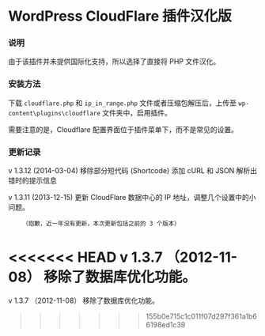 WordPress CloudFlare 插件汉化版
==========

### 说明

由于该插件并未提供国际化支持，所以选择了直接将 PHP 文件汉化。

### 安装方法

下载 `cloudflare.php` 和 `ip_in_range.php` 文件或者压缩包解压后，上传至 `wp-content\plugins\cloudflare` 文件夹中，启用插件。

需要注意的是，Cloudflare 配置界面位于插件菜单下，而不是常见的设置。

### 更新记录

v 1.3.12 (2014-03-04) 
	移除部分短代码 (Shortcode)
	添加 cURL 和 JSON 解析出错时的提示信息

v 1.3.11 (2013-12-15) 更新 CloudFlare 数据中心的 IP 地址，调整几个设置中的小问题。

        （抱歉，近一年没有更新，本次更新包括之前的 3 个版本）

<<<<<<< HEAD
v 1.3.7 （2012-11-08） 移除了数据库优化功能。
=======
v 1.3.7 （2012-11-08） 移除了数据库优化功能。
>>>>>>> 155b0e715c1c011f07d297f361a1b66198ed1c39
